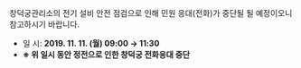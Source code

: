 창덕궁관리소의 전기 설비 안전 점검으로 인해 민원 응대(전화)가 중단될 될 예정이오니 참고하시기 바랍니다.
- 일 시: **2019. 11. 11. (월) 09:00 → 11:30**
- **※ 위 일시 동안 정전으로 인한 창덕궁 전화응대 중단**